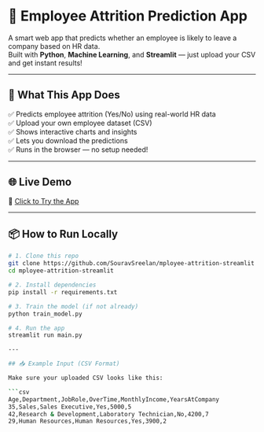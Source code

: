 # 🧠 Employee Attrition Prediction App

A smart web app that predicts whether an employee is likely to leave a company based on HR data.  
Built with **Python**, **Machine Learning**, and **Streamlit** — just upload your CSV and get instant results!

---

## 🚀 What This App Does

✅ Predicts employee attrition (Yes/No) using real-world HR data  
✅ Upload your own employee dataset (CSV)  
✅ Shows interactive charts and insights  
✅ Lets you download the predictions  
✅ Runs in the browser — no setup needed!

---

## 🌐 Live Demo

🔗 [Click to Try the App]([https://yourusername-employee-attrition.streamlit.app](https://employee-attrition-app-t8tcpjf4xvsrrwd5zuxekn.streamlit.app/))

---

## 📦 How to Run Locally

```bash
# 1. Clone this repo
git clone https://github.com/SouravSreelan/mployee-attrition-streamlit
cd mployee-attrition-streamlit

# 2. Install dependencies
pip install -r requirements.txt

# 3. Train the model (if not already)
python train_model.py

# 4. Run the app
streamlit run main.py

---

## 📥 Example Input (CSV Format)

Make sure your uploaded CSV looks like this:

```csv
Age,Department,JobRole,OverTime,MonthlyIncome,YearsAtCompany
35,Sales,Sales Executive,Yes,5000,5
42,Research & Development,Laboratory Technician,No,4200,7
29,Human Resources,Human Resources,Yes,3900,2

